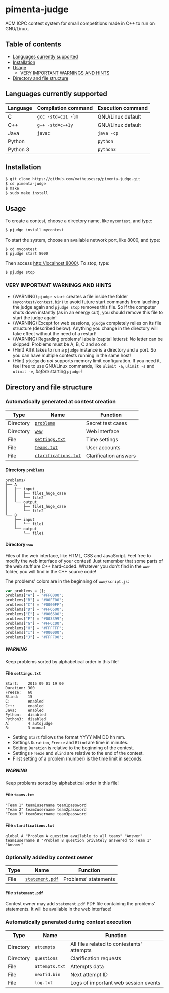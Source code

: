 # pimenta-judge
ACM ICPC contest system for small competitions made in C++ to run on GNU/Linux.

## Table of contents
* [Languages currently supported](#languages-currently-supported)
* [Installation](#installation)
* [Usage](#usage)
  * [VERY IMPORTANT WARNINGS AND HINTS](#very-important-warnings-and-hints)
* [Directory and file structure](#directory-and-file-structure)

## Languages currently supported
| Language | Compilation command | Execution command |
| -------- | ------------------- | ----------------- |
| C        | `gcc -std=c11 -lm`  | GNU/Linux default |
| C++      | `g++ -std=c++1y`    | GNU/Linux default |
| Java     | `javac`             | `java -cp`        |
| Python   |                     | `python`          |
| Python 3 |                     | `python3`         |

## Installation
```bash
$ git clone https://github.com/matheuscscp/pimenta-judge.git
$ cd pimenta-judge
$ make
$ sudo make install
```

## Usage
To create a contest, choose a directory name, like `mycontest`, and type:
```bash
$ pjudge install mycontest
```
To start the system, choose an available network port, like 8000, and type:
```bash
$ cd mycontest
$ pjudge start 8000
```
Then access [http://localhost:8000/](http://localhost:8000/). To stop, type:
```bash
$ pjudge stop
```

### VERY IMPORTANT WARNINGS AND HINTS
* (WARNING) `pjudge start` creates a file inside the folder (`mycontest/contest.bin`) to avoid future start commands from lauching the judge again and `pjudge stop` removes this file. So if the computer shuts down instantly (as in an energy cut), you should remove this file to start the judge again!
* (WARNING) Except for web sessions, `pjudge` completely relies on its file structure (described below). Anything you change in the directory will take effect without the need of a restart!
* (WARNING) Regarding problems' labels (capital letters): *No* letter can be skipped! Problems must be A, B, C and so on.
* (Hint) All it takes to run a `pjudge` instance is a directory and a port. So you can have multiple contests running in the same host!
* (Hint) `pjudge` do *not* supports memory limit configuration. If you need it, feel free to use GNU/Linux commands, like `ulimit -a`, `ulimit -s` and `ulimit -v`, *before* starting `pjudge`!

## Directory and file structure

### Automatically generated at contest creation
| Type      | Name                                            | Function              |
| --------- | ----------------------------------------------- | --------------------- |
| Directory | [`problems`](#directory-problems)               | Secret test cases     |
| Directory | [`www`](#directory-www)                         | Web interface         |
| File      | [`settings.txt`](#file-settingstxt)             | Time settings         |
| File      | [`teams.txt`](#file-teamstxt)                   | User accounts         |
| File      | [`clarifications.txt`](#file-clarificationstxt) | Clarification answers |

#### Directory `problems`
```
problems/
├── A
│   ├── input
│   │   ├── file1_huge_case
│   │   └── file2
│   └── output
│       ├── file1_huge_case
│       └── file2
└── B
    ├── input
    │   └── file1
    └── output
        └── file1
```

#### Directory `www`
Files of the web interface, like HTML, CSS and JavaScript. Feel free to modify the web interface of your contest! Just remember that some parts of the web stuff are C++ hard-coded. Whatever you don't find in the `www` folder, you will find in the C++ source code!

The problems' colors are in the beginning of `www/script.js`:
```javascript
var problems = [];
problems["A"] = "#FF0000";
problems["B"] = "#00FF00";
problems["C"] = "#0000FF";
problems["D"] = "#FF6600";
problems["E"] = "#006600";
problems["F"] = "#003399";
problems["G"] = "#FFCC00";
problems["H"] = "#FFFFFF";
problems["I"] = "#000000";
problems["J"] = "#FFFF00";
```
##### WARNING
Keep problems sorted by alphabetical order in this file!

#### File `settings.txt`
```
Start:    2015 09 01 19 00
Duration: 300
Freeze:   60
Blind:    15
C:        enabled
C++:      enabled
Java:     enabled
Python:   disabled
Python3:  disabled
A:        4 autojudge
B:        3 manual
```
* Setting `Start` follows the format YYYY MM DD hh mm.
* Settings `Duration`, `Freeze` and `Blind` are time in minutes.
* Setting `Duration` is relative to the beginning of the contest.
* Settings `Freeze` and `Blind` are relative to the end of the contest.
* First setting of a problem (number) is the time limit in seconds.

##### WARNING
Keep problems sorted by alphabetical order in this file!

#### File `teams.txt`
```
"Team 1" team1username team1password
"Team 2" team2username team2password
"Team 3" team3username team3password
```

#### File `clarifications.txt`
```
global A "Problem A question available to all teams" "Answer"
team1username B "Problem B question privately answered to Team 1" "Answer"
```

### Optionally added by contest owner
| Type | Name                                  | Function             |
| ---- | ------------------------------------- | -------------------- |
| File | [`statement.pdf`](#file-statementpdf) | Problems' statements |

#### File `statement.pdf`
Contest owner may add `statement.pdf` PDF file containing the problems' statements. It will be available in the web interface!

### Automatically generated during contest execution
| Type      | Name              | Function                                                |
| --------- | ----------------- | ------------------------------------------------------- |
| Directory | `attempts`        | All files related to contestants' attempts              |
| Directory | `questions`       | Clarification requests                                  |
| File      | `attempts.txt`    | Attempts data                                           |
| File      | `nextid.bin`      | Next attempt ID                                         |
| File      | `log.txt`         | Logs of important web session events                    |
